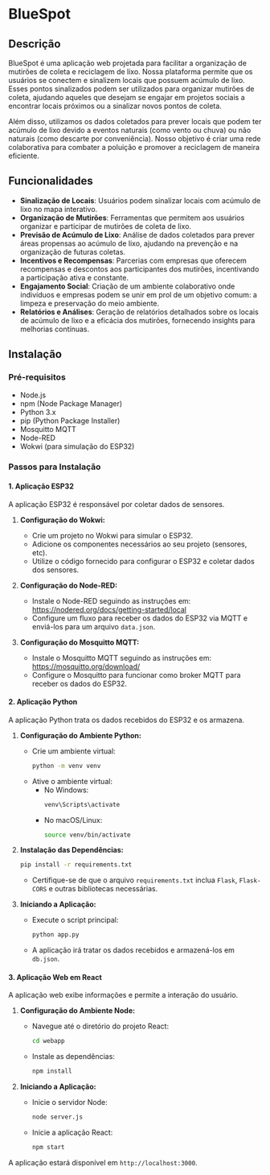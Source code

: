 # BlueSpot

## Descrição

BlueSpot é uma aplicação web projetada para facilitar a organização de mutirões de coleta e reciclagem de lixo. Nossa plataforma permite que os usuários se conectem e sinalizem locais que possuem acúmulo de lixo. Esses pontos sinalizados podem ser utilizados para organizar mutirões de coleta, ajudando aqueles que desejam se engajar em projetos sociais a encontrar locais próximos ou a sinalizar novos pontos de coleta.

Além disso, utilizamos os dados coletados para prever locais que podem ter acúmulo de lixo devido a eventos naturais (como vento ou chuva) ou não naturais (como descarte por conveniência). Nosso objetivo é criar uma rede colaborativa para combater a poluição e promover a reciclagem de maneira eficiente.

## Funcionalidades

- **Sinalização de Locais**: Usuários podem sinalizar locais com acúmulo de lixo no mapa interativo.
- **Organização de Mutirões**: Ferramentas que permitem aos usuários organizar e participar de mutirões de coleta de lixo.
- **Previsão de Acúmulo de Lixo**: Análise de dados coletados para prever áreas propensas ao acúmulo de lixo, ajudando na prevenção e na organização de futuras coletas.
- **Incentivos e Recompensas**: Parcerias com empresas que oferecem recompensas e descontos aos participantes dos mutirões, incentivando a participação ativa e constante.
- **Engajamento Social**: Criação de um ambiente colaborativo onde indivíduos e empresas podem se unir em prol de um objetivo comum: a limpeza e preservação do meio ambiente.
- **Relatórios e Análises**: Geração de relatórios detalhados sobre os locais de acúmulo de lixo e a eficácia dos mutirões, fornecendo insights para melhorias contínuas.

## Instalação

### Pré-requisitos

- Node.js
- npm (Node Package Manager)
- Python 3.x
- pip (Python Package Installer)
- Mosquitto MQTT
- Node-RED
- Wokwi (para simulação do ESP32)

### Passos para Instalação

#### 1. Aplicação ESP32

A aplicação ESP32 é responsável por coletar dados de sensores.

1. **Configuração do Wokwi:**
    - Crie um projeto no Wokwi para simular o ESP32.
    - Adicione os componentes necessários ao seu projeto (sensores, etc).
    - Utilize o código fornecido para configurar o ESP32 e coletar dados dos sensores.

2. **Configuração do Node-RED:**
    - Instale o Node-RED seguindo as instruções em: https://nodered.org/docs/getting-started/local
    - Configure um fluxo para receber os dados do ESP32 via MQTT e enviá-los para um arquivo `data.json`.

3. **Configuração do Mosquitto MQTT:**
    - Instale o Mosquitto MQTT seguindo as instruções em: https://mosquitto.org/download/
    - Configure o Mosquitto para funcionar como broker MQTT para receber os dados do ESP32.

#### 2. Aplicação Python

A aplicação Python trata os dados recebidos do ESP32 e os armazena.

1. **Configuração do Ambiente Python:**
    - Crie um ambiente virtual:
      ```bash
      python -m venv venv
      ```
    - Ative o ambiente virtual:
      - No Windows:
        ```bash
        venv\Scripts\activate
        ```
      - No macOS/Linux:
        ```bash
        source venv/bin/activate
        ```

2. **Instalação das Dependências:**
    ```bash
    pip install -r requirements.txt
    ```
    - Certifique-se de que o arquivo `requirements.txt` inclua `Flask`, `Flask-CORS` e outras bibliotecas necessárias.

3. **Iniciando a Aplicação:**
    - Execute o script principal:
      ```bash
      python app.py
      ```
    - A aplicação irá tratar os dados recebidos e armazená-los em `db.json`.

#### 3. Aplicação Web em React

A aplicação web exibe informações e permite a interação do usuário.

1. **Configuração do Ambiente Node:**
    - Navegue até o diretório do projeto React:
      ```bash
      cd webapp
      ```
    - Instale as dependências:
      ```bash
      npm install
      ```

2. **Iniciando a Aplicação:**
    - Inicie o servidor Node:
      ```bash
      node server.js
      ```
    - Inicie a aplicação React:
      ```bash
      npm start
      ```

A aplicação estará disponível em `http://localhost:3000`.